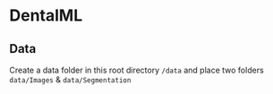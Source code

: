 # DentalML
## Data
Create a data folder in this root directory ```/data``` and place two folders ```data/Images``` & ```data/Segmentation```
